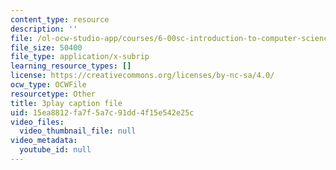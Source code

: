 ```yaml
---
content_type: resource
description: ''
file: /ol-ocw-studio-app/courses/6-00sc-introduction-to-computer-science-and-programming-spring-2011/15ea8812fa7f5a7c91dd4f15e542e25c_Iu4xTLKcbPo.vtt
file_size: 50400
file_type: application/x-subrip
learning_resource_types: []
license: https://creativecommons.org/licenses/by-nc-sa/4.0/
ocw_type: OCWFile
resourcetype: Other
title: 3play caption file
uid: 15ea8812-fa7f-5a7c-91dd-4f15e542e25c
video_files:
  video_thumbnail_file: null
video_metadata:
  youtube_id: null
---
```

